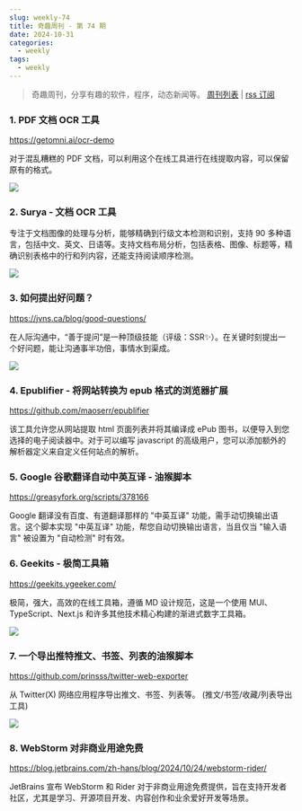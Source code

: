 ```yaml
---
slug: weekly-74
title: 奇趣周刊 - 第 74 期
date: 2024-10-31
categories:
  - weekly
tags:
  - weekly
---
```


> 奇趣周刊，分享有趣的软件，程序，动态新闻等。 [周刊列表](/categories/weekly/) | [rss 订阅](/categories/weekly/index.xml)

### 1. PDF 文档 OCR 工具

https://getomni.ai/ocr-demo

对于混乱糟糕的 PDF 文档，可以利用这个在线工具进行在线提取内容，可以保留原有的格式。

![](https://imgurl.zishu.me/2024/10/1729244265340.webp)

### 2. Surya - 文档 OCR 工具

专注于文档图像的处理与分析，能够精确到行级文本检测和识别，支持 90 多种语言，包括中文、英文、日语等。支持文档布局分析，包括表格、图像、标题等，精确识别表格中的行和列内容，还能支持阅读顺序检测。

![](https://imgurl.zishu.me/2024/10/1729244366069.webp)

### 3. 如何提出好问题？

https://jvns.ca/blog/good-questions/

在人际沟通中，“善于提问”是一种顶级技能（评级：SSR✨）。在关键时刻提出一个好问题，能让沟通事半功倍，事情水到渠成。

![](https://imgurl.zishu.me/2024/10/1729244538878.webp)

### 4. Epublifier - 将网站转换为 epub 格式的浏览器扩展

https://github.com/maoserr/epublifier

该工具允许您从网站提取 html 页面列表并将其编译成 ePub 图书，以便导入到您选择的电子阅读器中。对于可以编写 javascript 的高级用户，您可以添加额外的解析器定义来自定义任何站点的解析。

### 5. Google 谷歌翻译自动中英互译 - 油猴脚本

https://greasyfork.org/scripts/378166

Google 翻译没有百度、有道翻译那样的 "中英互译" 功能，需手动切换输出语言。这个脚本实现 "中英互译" 功能，帮您自动切换输出语言，当且仅当 "输入语言" 被设置为 "自动检测" 时有效。

### 6. Geekits - 极简工具箱

https://geekits.ygeeker.com/

极简，强大，高效的在线工具箱，遵循 MD 设计规范，这是一个使用 MUI、TypeScript、Next.js 和许多其他技术精心构建的渐进式数字工具箱。

![](https://imgurl.zishu.me/2024/10/1729664960449.webp)

### 7. 一个导出推特推文、书签、列表的油猴脚本

https://github.com/prinsss/twitter-web-exporter

从 Twitter(X) 网络应用程序导出推文、书签、列表等。 (推文/书签/收藏/列表导出工具)

![](https://imgurl.zishu.me/2024/10/1729665694847.webp)

### 8. WebStorm 对非商业用途免费

https://blog.jetbrains.com/zh-hans/blog/2024/10/24/webstorm-rider/

JetBrains 宣布 WebStorm 和 Rider 对于非商业用途免费提供，旨在支持开发者社区，尤其是学习、开源项目开发、内容创作和业余爱好开发等场景。
